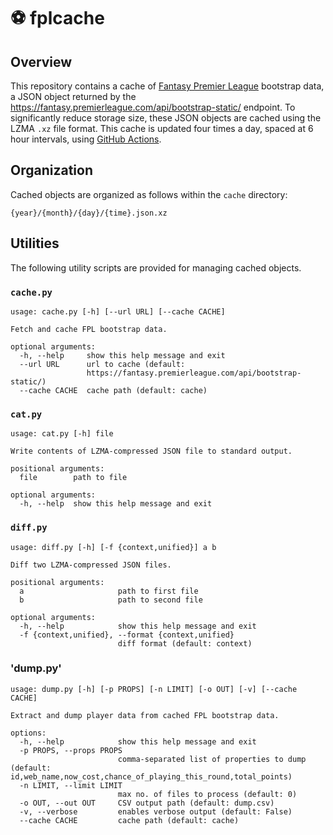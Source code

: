 # ⚽ fplcache

## Overview
This repository contains a cache of [Fantasy Premier League](https://fantasy.premierleague.com/) bootstrap data, a JSON object returned by the https://fantasy.premierleague.com/api/bootstrap-static/ endpoint. To significantly reduce storage size, these JSON objects are cached using the LZMA `.xz` file format. This cache is updated four times a day, spaced at 6 hour intervals, using [GitHub Actions](https://docs.github.com/en/actions).

## Organization
Cached objects are organized as follows within the `cache` directory:
```
{year}/{month}/{day}/{time}.json.xz
```

## Utilities
The following utility scripts are provided for managing cached objects.

### `cache.py`
```
usage: cache.py [-h] [--url URL] [--cache CACHE]

Fetch and cache FPL bootstrap data.

optional arguments:
  -h, --help     show this help message and exit
  --url URL      url to cache (default:
                 https://fantasy.premierleague.com/api/bootstrap-static/)
  --cache CACHE  cache path (default: cache)
```

### `cat.py`
```
usage: cat.py [-h] file

Write contents of LZMA-compressed JSON file to standard output.

positional arguments:
  file        path to file

optional arguments:
  -h, --help  show this help message and exit
```

### `diff.py`
```
usage: diff.py [-h] [-f {context,unified}] a b

Diff two LZMA-compressed JSON files.

positional arguments:
  a                     path to first file
  b                     path to second file

optional arguments:
  -h, --help            show this help message and exit
  -f {context,unified}, --format {context,unified}
                        diff format (default: context)
```

### 'dump.py'
```
usage: dump.py [-h] [-p PROPS] [-n LIMIT] [-o OUT] [-v] [--cache CACHE]

Extract and dump player data from cached FPL bootstrap data.

options:
  -h, --help            show this help message and exit
  -p PROPS, --props PROPS
                        comma-separated list of properties to dump (default: id,web_name,now_cost,chance_of_playing_this_round,total_points)
  -n LIMIT, --limit LIMIT
                        max no. of files to process (default: 0)
  -o OUT, --out OUT     CSV output path (default: dump.csv)
  -v, --verbose         enables verbose output (default: False)
  --cache CACHE         cache path (default: cache)
```

